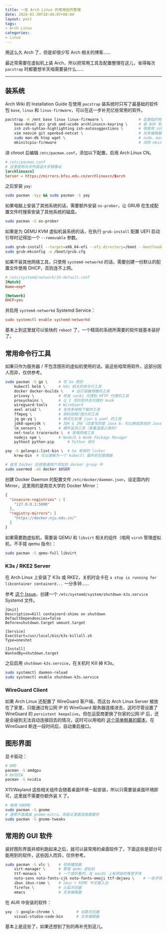 ```yaml
---
title: 一些 Arch Linux 的常用组件整理
date: 2024-01-30T18:44:07+08:00
layout: post
tags:
- Arch Linux
categories:
- Linux
---
```


用这么久 Arch 了，但是却很少写 Arch 相关的博客……

最近常需要在虚拟机上装 Arch，所以把常用工具及配置整理在这儿，省得每次 `pacstrap` 时都要想半天咱需要装什么……

<!--more-->

------

## 装系统

Arch Wiki 的 Installation Guide 在使用 `pacstrap` 装系统时只写了最基础的软件包 `base`, `linux` 和 `linux-firmware`，可以在这一步补充亿些常用的软件。

```sh
pacstrap -K /mnt base linux linux-firmware \                # 坠基础的核心组件
    base-devel gcc grub amd-ucode archlinuxcn-keyring \     # 装 AUR 软件需要用到, ArchLinux CN 以及启动引导使用的 GRUB
    zsh zsh-syhtax-highlighting zsh-autosuggestions \       # 咱使用 zsh
    vim neovim git openbsd-netcat \                         # 文本编辑器 & Git 以及ssh 使用 proxy 的工具  
    sudo man-db htop wget \                                 # sudo、man、更好用的 top、wget
    mkinitcpio-firmware                                     # 消除 mkinitcpio 的大量 WARNING（没什么用，但强迫症必备）
```

进 chroot 后编辑 `/etc/pacman.conf`，添加以下配置，启用 Arch Linux CN。

```conf
# /etc/pacman.conf
# 这里使用北京外国语大学镜像站
[archlinuxcn]
Server = https://mirrors.bfsu.edu.cn/archlinuxcn/$arch
```

之后安装 `yay`:

```sh
sudo pacman -Syy && sudo pacman -S yay
```

如果电脑上安装了其他系统的话，需要额外安装 `os-prober`，让 GRUB 在生成配置文件时搜索安装了其他系统的磁盘。

```sh
sudo pacman -S os-prober
```

如果是为 QEMU KVM 虚拟机装系统的话，在执行 `grub-install` 配置 UEFI 启动引导时记得加一个 `--removable` 参数。

```sh
sudo grub-install --target=x86_64-efi --efi-directory=/boot --bootloader-id=GRUB --removable
sudo grub-mkconfig -o /boot/grub.cfg
```

如果不装其他网络工具，只使用 `systemd-networkd` 的话，需要创建一份默认的配置文件使用 DHCP，否则连不上网。

```conf
# /etc/systemd/network/10-default.conf
[Match]
Name=enp*

[Network]
DHCP=yes
```

并启用 `systemd-networkd` Systemd Service：

```conf
sudo systemctl enable systemd-networkd
```

基本上到这里就可以愉快的 `reboot` 了，一个精简的系统所需要的软件就基本装好了。

## 常用命令行工具

如果只作为服务器 / 不包含图形的虚拟机使用的话，装这些咱常用软件，这部分因人而异，仅供参考。

```sh
sudo pacman -S go \     # 写 Go 用的
    kubectl helm \      # k8s 相关的命令行工具
    docker docker-buildx \    # 运行容器镜像的工具
    privoxy \           # 转发 socks 代理到 HTTP 代理的工具
    proxychains \       # 让 C 写的软件走代理的 Hook
    wireguard-tools     # WireGuard
    axel aria2 \        # 支持多线程下载的工具
    ffmpeg \            # 转码视频/图片的工具
    jq go-yq \          # 格式化处理 json & yaml 的工具
    jdk8-openjdk \      # JDK & JRE（这里写的是 Java 8，可以换成其他的 Java LTS 版本）
    lm_sensors \        # 硬件监测工具（查看温度之类的）
    net-tools traceroute \  # 常用网络工具 
    nodejs npm \        # NodeJS & Node Package Manager
    python3 python-pip      # Python 相关

yay -S golangci-lint-bin \  # Go 常用的 linter
    krew-bin  # 可以理解为一个 kubectl 插件的包管理器

# 装完 Docker 后把普通用户添加到 docker group 中
sudo usermod -aG docker $USER
```

创建 Docker Daemon 的配置文件 `/etc/docker/daemon.json`，设定国内的 Mirror，这里用的是南京大学的 Docker Mirror：

```json
{
  "insecure-registries" : [
    "127.0.0.1:5000"
  ],
  "registry-mirrors": [
    "https://docker.nju.edu.cn/"
  ]
}
```

如果需要跑虚拟机，需要装 QEMU 和 `libvirt` 相关的组件（咱用 `virsh` 管理虚拟机，不手搓 qemu 指令）：

```sh
sudo pacman -S qemu-full libvirt
```

### K3s / RKE2 Server

在 Arch Linux 上安装了 K3s 或 RKE2，关机时会卡在 `a stop is running for libcontainer containerd...` 一分多钟……

参考 [这个 Issue](https://github.com/k3s-io/k3s/issues/2400#issuecomment-1312621468)，创建一个 `/etc/systemd/system/shutdown-k3s.service` Systemd 文件。

```systemd-config
[Unit]
Description=Kill containerd-shims on shutdown
DefaultDependencies=false
Before=shutdown.target umount.target

[Service]
ExecStart=/usr/local/bin/k3s-killall.sh
Type=oneshot

[Install]
WantedBy=shutdown.target
```

之后启用 `shutdown-k3s.service`，在关机时 Kill 掉 K3s。

```sh
sudo systemctl daemon-reload
sudo systemctl enable shutdown-k3s.service
```

### WireGuard Client

如果 Arch Linux 还配置了 WireGuard 客户端，而这台 Arch Linux Server 被放在了家里，只能通过有公网 IP 的 WireGuard 服务器连接进去，这时尽管设置了 WireGuard 的 `persistent keepalive`，但在运营商更换了你家的公网 IP 后，还是会碰到无法自动连接回去的情况，这时可以用咱的 [这个简单粗暴的脚本](https://github.com/STARRY-S/wireguard-keepalive)，在 WireGuard 断连一段时间后，自动重启接口。

## 图形界面

显卡驱动：

```sh
# AMD
pacman -S amdgpu
# NVIDIA
pacman -S nvidia
```

X11/Wayland 这些相关组件会随着桌面环境一起安装，所以只需要装桌面环境即可，<span class="spoiler" >这里就不需要你额外装 X 了</span>。

```sh
# 咱用 GNOME
sudo pacman -S gnome
# 通常不直接装 gnome-extra，而是从里面选咱需要的
sudo pacman -S gnome-tweaks
```

## 常用的 GUI 软件

装好图形界面并顺利跑起来之后，就可以装常用的桌面软件了，下面这些是部分可能用到的软件，这些因人而异，仅供参考。

```sh
sudo pacman -S vlc \    # 视频播放器
    virt-manager \      # 管理 qemu 虚拟机
    ttf-monaco \        # 一个很好看的，在 macOS 上有预装的等宽字体
    noto-sans noto-fonts-cjk noto-fonts-emoji ttf-dejavu \    # 一些字体
    ibus ibus-rime \    # ibus + RIME 中文输入法
    firefox \           # 火狐浏览器
    emacs               # 文本编辑器
```

在 AUR 中安装的软件：

```sh
yay -S google-chrome \          # 谷歌浏览器
    visual-studio-code-bin      # 文本编辑器
```

基本上是这些了，如果还想到了别的再补充到这儿。
